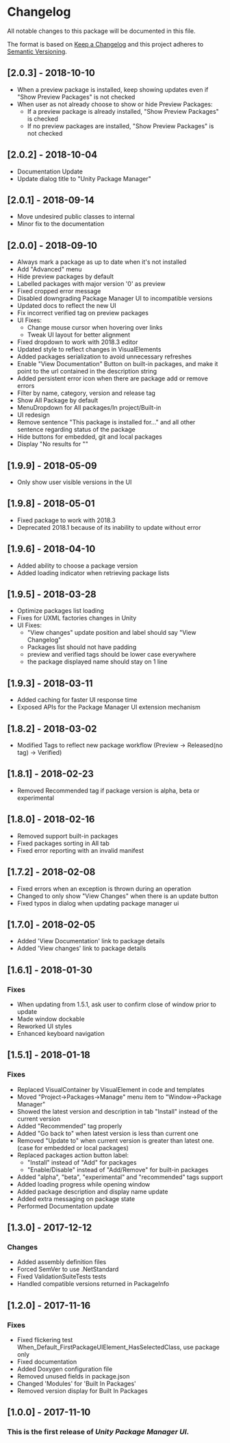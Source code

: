 # Changelog
All notable changes to this package will be documented in this file.

The format is based on [Keep a Changelog](http://keepachangelog.com/en/1.0.0/)
and this project adheres to [Semantic Versioning](http://semver.org/spec/v2.0.0.html).

## [2.0.3] - 2018-10-10
- When a preview package is installed, keep showing updates even if "Show Preview Packages" is not checked
- When user as not already choose to show or hide Preview Packages:
	- If a preview package is already installed, "Show Preview Packages" is checked
	- If no preview packages are installed, "Show Preview Packages" is not checked

## [2.0.2] - 2018-10-04
- Documentation Update
- Update dialog title to "Unity Package Manager"

## [2.0.1] - 2018-09-14
- Move undesired public classes to internal
- Minor fix to the documentation

## [2.0.0] - 2018-09-10
- Always mark a package as up to date when it's not installed
- Add "Advanced" menu
- Hide preview packages by default
- Labelled packages with major version '0' as preview
- Fixed cropped error message
- Disabled downgrading Package Manager UI to incompatible versions
- Updated docs to reflect the new UI
- Fix incorrect verified tag on preview packages
- UI Fixes:
	- Change mouse cursor when hovering over links
	- Tweak UI layout for better alignment
- Fixed dropdown to work with 2018.3 editor
- Updated style to reflect changes in VisualElements
- Added packages serialization to avoid unnecessary refreshes
- Enable "View Documentation" Button on built-in packages, and make it point to the url contained in the description string
- Added persistent error icon when there are package add or remove errors
- Filter by name, category, version and release tag
- Show All Package by default
- MenuDropdown for All packages/In project/Built-in
- UI redesign
- Remove sentence "This package is installed for..." and all other sentence regarding status of the package
- Hide buttons for embedded, git and local packages
- Display "No results for ""

## [1.9.9] - 2018-05-09
- Only show user visible versions in the UI

## [1.9.8] - 2018-05-01
- Fixed package to work with 2018.3
- Deprecated 2018.1 because of its inability to update without error

## [1.9.6] - 2018-04-10
- Added ability to choose a package version
- Added loading indicator when retrieving package lists

## [1.9.5] - 2018-03-28
- Optimize packages list loading
- Fixes for UXML factories changes in Unity
- UI Fixes:
	- "View changes" update position and label should say "View Changelog"
	- Packages list should not have padding
	- preview and verified tags should be lower case everywhere
	- the package displayed name should stay on 1 line

## [1.9.3] - 2018-03-11
- Added caching for faster UI response time
- Exposed APIs for the Package Manager UI extension mechanism

## [1.8.2] - 2018-03-02
- Modified Tags to reflect new package workflow (Preview -> Released(no tag) -> Verified)

## [1.8.1] - 2018-02-23
- Removed Recommended tag if package version is alpha, beta or experimental

## [1.8.0] - 2018-02-16
- Removed support built-in packages
- Fixed packages sorting in All tab
- Fixed error reporting with an invalid manifest

## [1.7.2] - 2018-02-08
- Fixed errors when an exception is thrown during an operation
- Changed to only show "View Changes" when there is an update button
- Fixed typos in dialog when updating package manager ui

## [1.7.0] - 2018-02-05
- Added 'View Documentation' link to package details
- Added 'View changes' link to package details

## [1.6.1] - 2018-01-30
### Fixes
- When updating from 1.5.1, ask user to confirm close of window prior to update
- Made window dockable
- Reworked UI styles
- Enhanced keyboard navigation

## [1.5.1] - 2018-01-18
### Fixes
- Replaced VisualContainer by VisualElement in code and templates
- Moved "Project->Packages->Manage" menu item to "Window->Package Manager"
- Showed the latest version and description in tab "Install" instead of the current version
- Added "Recommended" tag properly
- Added "Go back to" when latest version is less than current one
- Removed "Update to" when current version is greater than latest one. (case for embedded or local packages)
- Replaced packages action button label:
	- "Install" instead of "Add" for packages
	- "Enable/Disable" instead of "Add/Remove" for built-in packages
- Added "alpha", "beta", "experimental" and "recommended" tags support
- Added loading progress while opening window
- Added package description and display name update
- Added extra messaging on package state
- Performed Documentation update

## [1.3.0] - 2017-12-12
### Changes
- Added assembly definition files
- Forced SemVer to use .NetStandard
- Fixed ValidationSuiteTests tests
- Handled compatible versions returned in PackageInfo

## [1.2.0] - 2017-11-16
### Fixes
- Fixed flickering test When_Default_FirstPackageUIElement_HasSelectedClass, use package only
- Fixed documentation
- Added Doxygen configuration file
- Removed unused fields in package.json
- Changed 'Modules' for 'Built In Packages'
- Removed version display for Built In Packages

## [1.0.0] - 2017-11-10
### This is the first release of *Unity Package Manager UI*.
